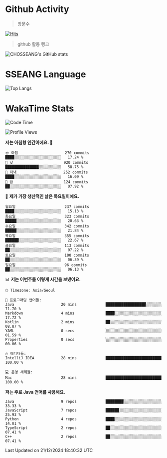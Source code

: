 <!--
**CHOSSEANG/CHOSSEANG** is a ✨ _special_ ✨ repository because its `README.md` (this file) appears on your GitHub profile.

Here are some ideas to get you started:

- 🔭 I’m currently working on ...
- 🌱 I’m currently learning ...
- 👯 I’m looking to collaborate on ...
- 🤔 I’m looking for help with ...
- 💬 Ask me about ...
- 📫 How to reach me: ...
- 😄 Pronouns: ...
- ⚡ Fun fact: ...
-->

# Github Activity
> 방문수

[![Hits](https://hits.seeyoufarm.com/api/count/incr/badge.svg?url=https%3A%2F%2Fgithub.com%2FCHOSSEANG&count_bg=%238AED3E&title_bg=%23495358&icon=electron.svg&icon_color=%23E7E7E7&title=CHOSSEANG&edge_flat=false)](https://hits.seeyoufarm.com)
> github 활동 랭크

![CHOSSEANG's GitHub stats](https://github-readme-stats.vercel.app/api?username=CHOSSEANG&show_icons=true&theme=radical)

# SSEANG Language
![Top Langs](https://github-readme-stats.vercel.app/api/top-langs/?username=CHOSSEANG&layout=compact)

# WakaTime Stats

<!--START_SECTION:waka-->
![Code Time](http://img.shields.io/badge/Code%20Time-323%20hrs%206%20mins-blue)

![Profile Views](http://img.shields.io/badge/Profile%20Views-0-blue)

**저는 아침형 인간이에요. 🐤** 

```text
🌞 아침                     270 commits         ████░░░░░░░░░░░░░░░░░░░░░   17.24 % 
🌆 낮　                     920 commits         ███████████████░░░░░░░░░░   58.75 % 
🌃 저녁                     252 commits         ████░░░░░░░░░░░░░░░░░░░░░   16.09 % 
🌙 밤　                     124 commits         ██░░░░░░░░░░░░░░░░░░░░░░░   07.92 % 
```
📅 **제가 가장 생산적인 날은 목요일이에요.** 

```text
월요일                      237 commits         ████░░░░░░░░░░░░░░░░░░░░░   15.13 % 
화요일                      323 commits         █████░░░░░░░░░░░░░░░░░░░░   20.63 % 
수요일                      342 commits         █████░░░░░░░░░░░░░░░░░░░░   21.84 % 
목요일                      355 commits         ██████░░░░░░░░░░░░░░░░░░░   22.67 % 
금요일                      113 commits         ██░░░░░░░░░░░░░░░░░░░░░░░   07.22 % 
토요일                      100 commits         ██░░░░░░░░░░░░░░░░░░░░░░░   06.39 % 
일요일                      96 commits          ██░░░░░░░░░░░░░░░░░░░░░░░   06.13 % 
```


📊 **저는 이번주를 이렇게 시간을 보냈어요.** 

```text
🕑︎ Timezone: Asia/Seoul

💬 프로그래밍 언어들: 
Java                     20 mins             ██████████████████░░░░░░░   71.70 % 
Markdown                 4 mins              ████░░░░░░░░░░░░░░░░░░░░░   17.72 % 
Kotlin                   2 mins              ██░░░░░░░░░░░░░░░░░░░░░░░   08.87 % 
YAML                     0 secs              ░░░░░░░░░░░░░░░░░░░░░░░░░   01.59 % 
Properties               0 secs              ░░░░░░░░░░░░░░░░░░░░░░░░░   00.06 % 

🔥 에디터들: 
IntelliJ IDEA            28 mins             █████████████████████████   100.00 % 

💻 운영 체제들: 
Mac                      28 mins             █████████████████████████   100.00 % 
```

**저는 주로 Java 언어를 사용해요.** 

```text
Java                     9 repos             ████████░░░░░░░░░░░░░░░░░   33.33 % 
JavaScript               7 repos             ██████░░░░░░░░░░░░░░░░░░░   25.93 % 
Python                   4 repos             ████░░░░░░░░░░░░░░░░░░░░░   14.81 % 
TypeScript               2 repos             ██░░░░░░░░░░░░░░░░░░░░░░░   07.41 % 
C++                      2 repos             ██░░░░░░░░░░░░░░░░░░░░░░░   07.41 % 
```




 Last Updated on 21/12/2024 18:40:32 UTC
<!--END_SECTION:waka-->
